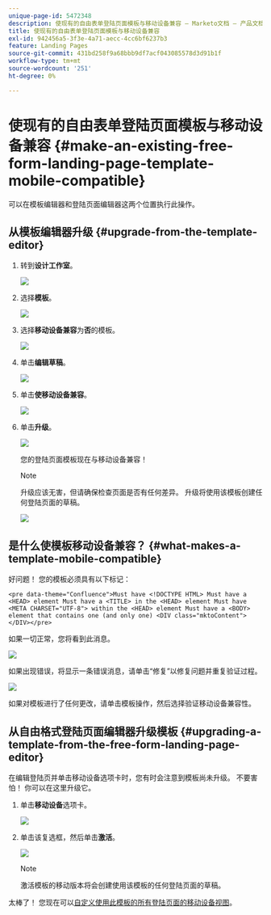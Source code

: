 ```yaml
---
unique-page-id: 5472348
description: 使现有的自由表单登陆页面模板与移动设备兼容 — Marketo文档 — 产品文档
title: 使现有的自由表单登陆页面模板与移动设备兼容
exl-id: 942456a5-3f3e-4a71-aecc-4cc6bf6237b3
feature: Landing Pages
source-git-commit: 431bd258f9a68bbb9df7acf043085578d3d91b1f
workflow-type: tm+mt
source-wordcount: '251'
ht-degree: 0%

---
```


# 使现有的自由表单登陆页面模板与移动设备兼容 {#make-an-existing-free-form-landing-page-template-mobile-compatible}

可以在模板编辑器和登陆页面编辑器这两个位置执行此操作。

## 从模板编辑器升级 {#upgrade-from-the-template-editor}

1. 转到&#x200B;**设计工作室**。

   ![](assets/designstudio-1.png)

1. 选择&#x200B;**模板**。

   ![](assets/image2015-1-22-20-3a20-3a2.png)

1. 选择&#x200B;**移动设备兼容**&#x200B;为&#x200B;**否**&#x200B;的模板。

   ![](assets/image2015-1-22-20-3a22-3a24.png)

1. 单击&#x200B;**编辑草稿**。

   ![](assets/image2015-1-22-20-3a25-3a36.png)

1. 单击&#x200B;**使移动设备兼容**。

   ![](assets/image2015-1-22-20-3a30-3a33.png)

1. 单击&#x200B;**升级**。

   ![](assets/image2015-1-22-20-3a32-3a45.png)

   您的登陆页面模板现在与移动设备兼容！

   >[!NOTE]
   >
   >升级应该无害，但请确保检查页面是否有任何差异。 升级将使用该模板创建任何登陆页面的草稿。

   ![](assets/image2015-1-22-20-3a36-3a43.png)

## 是什么使模板移动设备兼容？ {#what-makes-a-template-mobile-compatible}

好问题！ 您的模板必须具有以下标记：

`<pre data-theme="Confluence">Must have <!DOCTYPE HTML> Must have a <HEAD> element Must have a <TITLE> in the <HEAD> element Must have <META CHARSET="UTF-8"> within the <HEAD> element Must have a <BODY> element that contains one (and only one) <DIV class="mktoContent"></DIV></pre>`

如果一切正常，您将看到此消息。

![](assets/image2015-1-22-20-3a41-3a31.png)

如果出现错误，将显示一条错误消息，请单击“修复”以修复问题并重复验证过程。

![](assets/image2015-1-22-20-3a43-3a20.png)

如果对模板进行了任何更改，请单击模板操作，然后选择验证移动设备兼容性。

## 从自由格式登陆页面编辑器升级模板 {#upgrading-a-template-from-the-free-form-landing-page-editor}

在编辑登陆页并单击移动设备选项卡时，您有时会注意到模板尚未升级。 不要害怕！ 你可以在这里升级它。

1. 单击&#x200B;**移动设备**&#x200B;选项卡。

   ![](assets/image2015-1-22-20-3a48-3a19.png)

1. 单击该复选框，然后单击&#x200B;**激活**。

   ![](assets/image2015-1-22-20-3a49-3a34.png)

   >[!NOTE]
   >
   >激活模板的移动版本将会创建使用该模板的任何登陆页面的草稿。

太棒了！ 您现在可以[自定义使用此模板的所有登陆页面的移动设备视图](/help/marketo/product-docs/demand-generation/landing-pages/free-form-landing-pages/customize-mobile-view-for-your-free-form-landing-page.md)。
